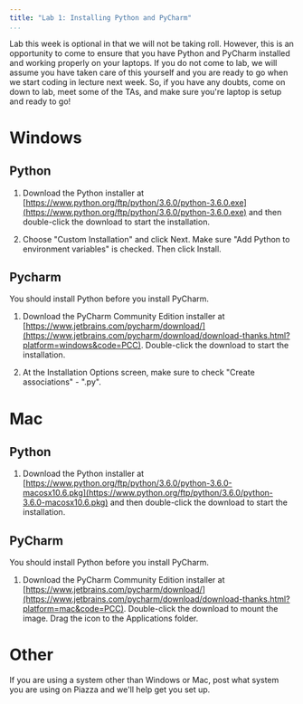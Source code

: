 ```yaml
---
title: "Lab 1: Installing Python and PyCharm"
...
```


Lab this week is optional in that we will not be taking roll.
However, this is an opportunity to come to ensure that you have Python and PyCharm installed and working properly on your laptops. 
If you do not come to lab, we will assume you have taken care of this yourself and you are ready to go when we start coding in lecture next week. 
So, if you have any doubts, come on down to lab, meet some of the TAs, and make sure you're laptop is setup and ready to go!


# Windows

## Python

1.  Download the Python installer at
    [https://www.python.org/ftp/python/3.6.0/python-3.6.0.exe](https://www.python.org/ftp/python/3.6.0/python-3.6.0.exe)
    and then double-click the download to start the installation.

2.  Choose "Custom Installation" and click Next.
    Make sure "Add Python to environment variables" is checked. Then click Install.

## Pycharm

You should install Python before you install PyCharm.

1.  Download the PyCharm Community Edition installer at
    [https://www.jetbrains.com/pycharm/download/](https://www.jetbrains.com/pycharm/download/download-thanks.html?platform=windows&code=PCC).
    Double-click the download to start the installation.

2.  At the Installation Options screen, make sure to check "Create associations" - ".py".

# Mac

## Python

1.  Download the Python installer at
    [https://www.python.org/ftp/python/3.6.0/python-3.6.0-macosx10.6.pkg](https://www.python.org/ftp/python/3.6.0/python-3.6.0-macosx10.6.pkg)
    and then double-click the download to start the installation.

## PyCharm

You should install Python before you install PyCharm.

1.  Download the PyCharm Community Edition installer at
    [https://www.jetbrains.com/pycharm/download/](https://www.jetbrains.com/pycharm/download/download-thanks.html?platform=mac&code=PCC).
    Double-click the download to mount the image.
    Drag the icon to the Applications folder.

# Other

If you are using a system other than Windows or Mac, post what system you are using on Piazza
and we'll help get you set up.
